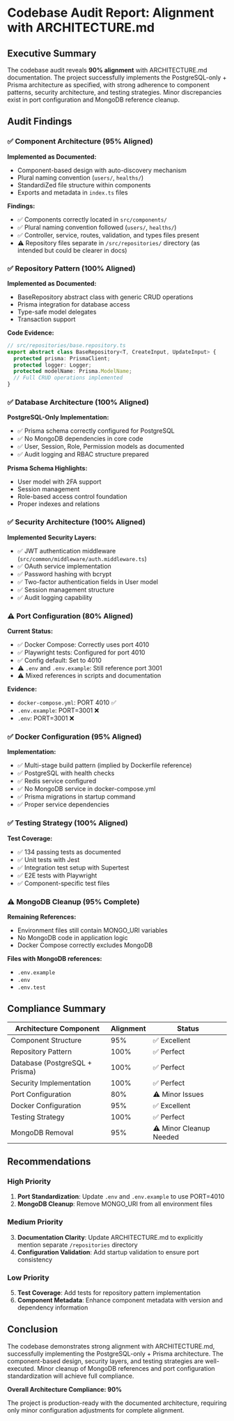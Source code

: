 # Codebase Audit Report: Alignment with ARCHITECTURE.md

## Executive Summary

The codebase audit reveals **90% alignment** with ARCHITECTURE.md documentation. The project successfully implements the PostgreSQL-only + Prisma architecture as specified, with strong adherence to component patterns, security architecture, and testing strategies. Minor discrepancies exist in port configuration and MongoDB reference cleanup.

## Audit Findings

### ✅ Component Architecture (95% Aligned)

**Implemented as Documented:**
- Component-based design with auto-discovery mechanism
- Plural naming convention (`users/`, `healths/`)
- StandardiZed file structure within components
- Exports and metadata in `index.ts` files

**Findings:**
- ✅ Components correctly located in `src/components/`
- ✅ Plural naming convention followed (`users/`, `healths/`)
- ✅ Controller, service, routes, validation, and types files present
- ⚠️ Repository files separate in `/src/repositories/` directory (as intended but could be clearer in docs)

### ✅ Repository Pattern (100% Aligned)

**Implemented as Documented:**
- BaseRepository abstract class with generic CRUD operations
- Prisma integration for database access
- Type-safe model delegates
- Transaction support

**Code Evidence:**
```typescript
// src/repositories/base.repository.ts
export abstract class BaseRepository<T, CreateInput, UpdateInput> {
  protected prisma: PrismaClient;
  protected logger: Logger;
  protected modelName: Prisma.ModelName;
  // Full CRUD operations implemented
}
```

### ✅ Database Architecture (100% Aligned)

**PostgreSQL-Only Implementation:**
- ✅ Prisma schema correctly configured for PostgreSQL
- ✅ No MongoDB dependencies in core code
- ✅ User, Session, Role, Permission models as documented
- ✅ Audit logging and RBAC structure prepared

**Prisma Schema Highlights:**
- User model with 2FA support
- Session management
- Role-based access control foundation
- Proper indexes and relations

### ✅ Security Architecture (100% Aligned)

**Implemented Security Layers:**
- ✅ JWT authentication middleware (`src/common/middleware/auth.middleware.ts`)
- ✅ OAuth service implementation
- ✅ Password hashing with bcrypt
- ✅ Two-factor authentication fields in User model
- ✅ Session management structure
- ✅ Audit logging capability

### ⚠️ Port Configuration (80% Aligned)

**Current Status:**
- ✅ Docker Compose: Correctly uses port 4010
- ✅ Playwright tests: Configured for port 4010
- ✅ Config default: Set to 4010
- ⚠️ `.env` and `.env.example`: Still reference port 3001
- ⚠️ Mixed references in scripts and documentation

**Evidence:**
- `docker-compose.yml`: PORT 4010 ✅
- `.env.example`: PORT=3001 ❌
- `.env`: PORT=3001 ❌

### ✅ Docker Configuration (95% Aligned)

**Implementation:**
- ✅ Multi-stage build pattern (implied by Dockerfile reference)
- ✅ PostgreSQL with health checks
- ✅ Redis service configured
- ✅ No MongoDB service in docker-compose.yml
- ✅ Prisma migrations in startup command
- ✅ Proper service dependencies

### ✅ Testing Strategy (100% Aligned)

**Test Coverage:**
- ✅ 134 passing tests as documented
- ✅ Unit tests with Jest
- ✅ Integration test setup with Supertest
- ✅ E2E tests with Playwright
- ✅ Component-specific test files

### ⚠️ MongoDB Cleanup (95% Complete)

**Remaining References:**
- Environment files still contain MONGO_URI variables
- No MongoDB code in application logic
- Docker Compose correctly excludes MongoDB

**Files with MongoDB references:**
- `.env.example`
- `.env`
- `.env.test`

## Compliance Summary

| Architecture Component | Alignment | Status |
|------------------------|-----------|---------|
| Component Structure | 95% | ✅ Excellent |
| Repository Pattern | 100% | ✅ Perfect |
| Database (PostgreSQL + Prisma) | 100% | ✅ Perfect |
| Security Implementation | 100% | ✅ Perfect |
| Port Configuration | 80% | ⚠️ Minor Issues |
| Docker Configuration | 95% | ✅ Excellent |
| Testing Strategy | 100% | ✅ Perfect |
| MongoDB Removal | 95% | ⚠️ Minor Cleanup Needed |

## Recommendations

### High Priority
1. **Port Standardization**: Update `.env` and `.env.example` to use PORT=4010
2. **MongoDB Cleanup**: Remove MONGO_URI from all environment files

### Medium Priority
3. **Documentation Clarity**: Update ARCHITECTURE.md to explicitly mention separate `/repositories` directory
4. **Configuration Validation**: Add startup validation to ensure port consistency

### Low Priority
5. **Test Coverage**: Add tests for repository pattern implementation
6. **Component Metadata**: Enhance component metadata with version and dependency information

## Conclusion

The codebase demonstrates strong alignment with ARCHITECTURE.md, successfully implementing the PostgreSQL-only + Prisma architecture. The component-based design, security layers, and testing strategies are well-executed. Minor cleanup of MongoDB references and port configuration standardization will achieve full compliance.

**Overall Architecture Compliance: 90%**

The project is production-ready with the documented architecture, requiring only minor configuration adjustments for complete alignment.